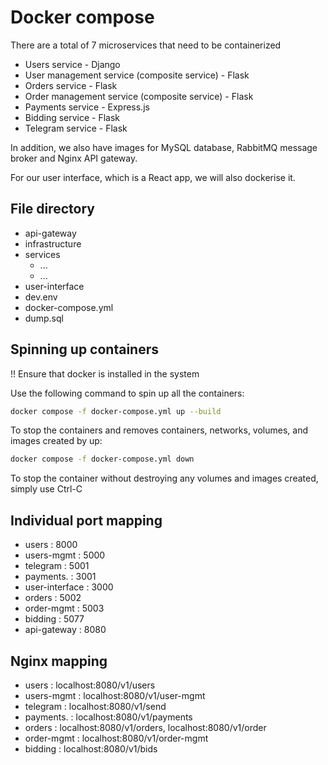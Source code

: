 # Docker compose

There are a total of 7 microservices that need to be containerized

- Users service - Django
- User management service (composite service) - Flask
- Orders service - Flask
- Order management service (composite service) - Flask
- Payments service - Express.js
- Bidding service - Flask
- Telegram service - Flask

In addition, we also have images for MySQL database, RabbitMQ message broker and Nginx API gateway.

For our user interface, which is a React app, we will also dockerise it.

## File directory

- api-gateway
- infrastructure
- services
  - ...
  - ...
- user-interface
- dev.env
- docker-compose.yml
- dump.sql



## Spinning up containers
!! Ensure that docker is installed in the system

Use the following command to spin up all the containers:

```bash
docker compose -f docker-compose.yml up --build
```

To stop the containers and removes containers, networks, volumes, and images created by up:

```bash
docker compose -f docker-compose.yml down
```

To stop the container without destroying any volumes and images created, simply use Ctrl-C

## Individual port mapping

- users          : 8000
- users-mgmt     : 5000
- telegram       : 5001
- payments.      : 3001
- user-interface : 3000
- orders         : 5002
- order-mgmt     : 5003
- bidding        : 5077
- api-gateway    : 8080

## Nginx mapping
- users      : localhost:8080/v1/users
- users-mgmt : localhost:8080/v1/user-mgmt
- telegram   : localhost:8080/v1/send
- payments.  : localhost:8080/v1/payments
- orders     : localhost:8080/v1/orders, localhost:8080/v1/order
- order-mgmt : localhost:8080/v1/order-mgmt
- bidding    : localhost:8080/v1/bids
